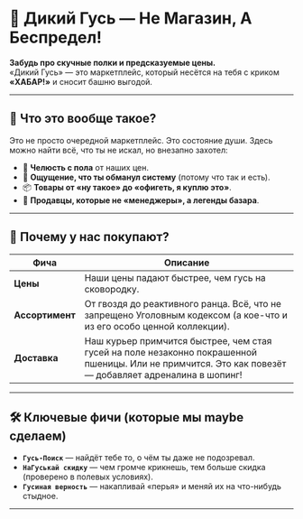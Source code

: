 # 🦢 Дикий Гусь — Не Магазин, А Беспредел!

**Забудь про скучные полки и предсказуемые цены.**  
«Дикий Гусь» — это маркетплейс, который несётся на тебя с криком **«ХАБАР!»** и сносит башню выгодой.

---

## 🎯 Что это вообще такое?

Это не просто очередной маркетплейс. Это состояние души. Здесь можно найти всё, что ты не искал, но внезапно захотел:

- 🤯 **Челюсть с пола** от наших цен.
- 🎲 **Ощущение, что ты обманул систему** (потому что так и есть).
- 📦 **Товары от «ну такое» до «офигеть, я куплю это»**.
- 🤝 **Продавцы, которые не «менеджеры», а легенды базара**.

---

## 🚀 Почему у нас покупают?

| Фича       | Описание                                                                 |
|------------|--------------------------------------------------------------------------|
| **Цены**   | Наши цены падают быстрее, чем гусь на сковородку.                        |
| **Ассортимент** | От гвоздя до реактивного ранца. Всё, что не запрещено Уголовным кодексом (а кое-что и из его особо ценной коллекции). |
| **Доставка** | Наш курьер примчится быстрее, чем стая гусей на поле незаконно покрашенной пшеницы. Или не примчится. Это как повезёт — добавляет адреналина в шопинг! |

---

## 🛠️ Ключевые фичи (которые мы maybe сделаем)

- **`Гусь-Поиск`** — найдёт тебе то, о чём ты даже не подозревал.
- **`НаГуськай скидку`** — чем громче крикнешь, тем больше скидка (проверено в полевых условиях).
- **`Гусиная верность`** — накапливай «перья» и меняй их на что-нибудь стыдное.

---
